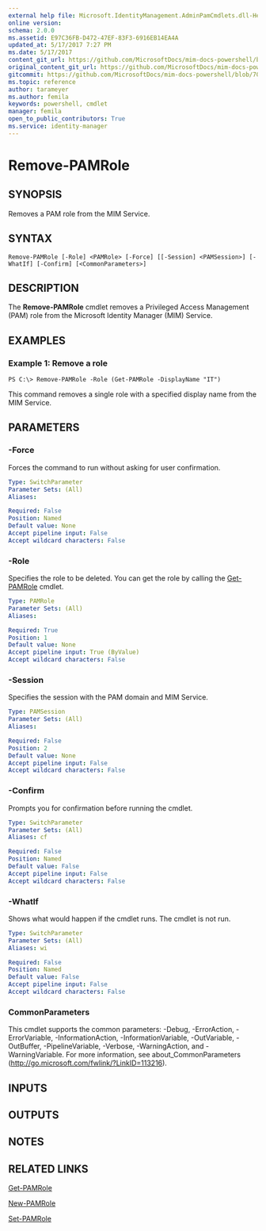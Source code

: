 ```yaml
---
external help file: Microsoft.IdentityManagement.AdminPamCmdlets.dll-Help.xml
online version: 
schema: 2.0.0
ms.assetid: E97C36FB-D472-47EF-83F3-6916EB14EA4A
updated_at: 5/17/2017 7:27 PM
ms.date: 5/17/2017
content_git_url: https://github.com/MicrosoftDocs/mim-docs-powershell/blob/master/mim-cmdlets/MIMPAM/vlatest/Remove-PAMRole.md
original_content_git_url: https://github.com/MicrosoftDocs/mim-docs-powershell/blob/master/mim-cmdlets/MIMPAM/vlatest/Remove-PAMRole.md
gitcommit: https://github.com/MicrosoftDocs/mim-docs-powershell/blob/700d23db59d8a09b3e8f23225322beb52d5b1d73/mim-cmdlets/MIMPAM/vlatest/Remove-PAMRole.md
ms.topic: reference
author: tarameyer
ms.author: femila
keywords: powershell, cmdlet
manager: femila
open_to_public_contributors: True
ms.service: identity-manager
---
```


# Remove-PAMRole

## SYNOPSIS
Removes a PAM role from the MIM Service.

## SYNTAX

```
Remove-PAMRole [-Role] <PAMRole> [-Force] [[-Session] <PAMSession>] [-WhatIf] [-Confirm] [<CommonParameters>]
```

## DESCRIPTION
The **Remove-PAMRole** cmdlet removes a Privileged Access Management (PAM) role from the Microsoft Identity Manager (MIM) Service.

## EXAMPLES

### Example 1: Remove a role
```
PS C:\> Remove-PAMRole -Role (Get-PAMRole -DisplayName "IT")
```

This command removes a single role with a specified display name from the MIM Service.

## PARAMETERS

### -Force
Forces the command to run without asking for user confirmation.

```yaml
Type: SwitchParameter
Parameter Sets: (All)
Aliases: 

Required: False
Position: Named
Default value: None
Accept pipeline input: False
Accept wildcard characters: False
```

### -Role
Specifies the role to be deleted.
You can get the role by calling the [Get-PAMRole](./Get-PAMRole.md) cmdlet.

```yaml
Type: PAMRole
Parameter Sets: (All)
Aliases: 

Required: True
Position: 1
Default value: None
Accept pipeline input: True (ByValue)
Accept wildcard characters: False
```

### -Session
Specifies the session with the PAM domain and MIM Service.

```yaml
Type: PAMSession
Parameter Sets: (All)
Aliases: 

Required: False
Position: 2
Default value: None
Accept pipeline input: False
Accept wildcard characters: False
```

### -Confirm
Prompts you for confirmation before running the cmdlet.

```yaml
Type: SwitchParameter
Parameter Sets: (All)
Aliases: cf

Required: False
Position: Named
Default value: False
Accept pipeline input: False
Accept wildcard characters: False
```

### -WhatIf
Shows what would happen if the cmdlet runs.
The cmdlet is not run.

```yaml
Type: SwitchParameter
Parameter Sets: (All)
Aliases: wi

Required: False
Position: Named
Default value: False
Accept pipeline input: False
Accept wildcard characters: False
```

### CommonParameters
This cmdlet supports the common parameters: -Debug, -ErrorAction, -ErrorVariable, -InformationAction, -InformationVariable, -OutVariable, -OutBuffer, -PipelineVariable, -Verbose, -WarningAction, and -WarningVariable. For more information, see about_CommonParameters (http://go.microsoft.com/fwlink/?LinkID=113216).

## INPUTS

## OUTPUTS

## NOTES

## RELATED LINKS

[Get-PAMRole](xref:MIMPAM/vlatest/Get-PAMRole.md)

[New-PAMRole](xref:MIMPAM/vlatest/New-PAMRole.md)

[Set-PAMRole](xref:MIMPAM/vlatest/Set-PAMRole.md)


